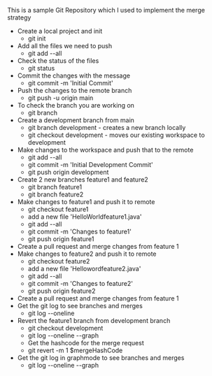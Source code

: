 This is a sample Git Repository which I used to implement the merge strategy

* Create a local project and init
   * git init
* Add all the files we need to push
   * git add --all
* Check the status of the files
   * git status
* Commit the changes with the message
  *  git commit -m 'Initial Commit'
* Push the changes to the remote branch
  * git push -u origin main
* To check the branch you are working on
  * git branch
* Create a development branch from main
  * git branch development - creates a new branch locally
  * git checkout development - moves our existing workspace to development
* Make changes to the workspace and push that to the remote
  * git add --all
  * git commit -m 'Initial Development Commit'
  * git push origin development
* Create 2 new branches feature1 and feature2
  * git branch feature1
  * git branch feature2
* Make changes to feature1 and push it to remote
  * git checkout feature1
  * add a new file 'HelloWorldfeature1.java'
  * git add --all
  * git commit -m 'Changes to feature1'
  * git push origin feature1
* Create a pull request and merge changes from feature 1
* Make changes to feature2 and push it to remote
  * git checkout feature2
  * add a new file 'Hellowordfeature2.java'
  * git add --all
  * git commit -m 'Changes to feature2'
  * git push origin feature2
* Create a pull request and merge changes from feature 1
* Get the git log to see branches and merges
  * git log --oneline
* Revert the feature1 branch from development branch
  * git checkout development
  * git log --oneline --graph
  * Get the hashcode for the merge request
  * git revert -m 1 $mergeHashCode
* Get the git log in graphmode to see branches and merges
  * git log --oneline --graph
  
